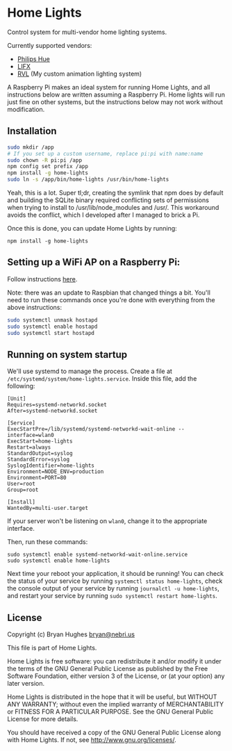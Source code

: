 # Home Lights

Control system for multi-vendor home lighting systems.

Currently supported vendors:
- [Philips Hue](https://www.philips-hue.com/)
- [LIFX](https://www.lifx.com/)
- [RVL](https://github.com/rvl-system/) (My custom animation lighting system)

A Raspberry Pi makes an ideal system for running Home Lights, and all instructions below are written assuming a Raspberry Pi. Home lights will run just fine on other systems, but the instructions below may not work without modification.

## Installation

```bash
sudo mkdir /app
# If you set up a custom username, replace pi:pi with name:name
sudo chown -R pi:pi /app
npm config set prefix /app
npm install -g home-lights
sudo ln -s /app/bin/home-lights /usr/bin/home-lights
```

Yeah, this is a lot. Super tl;dr, creating the symlink that npm does by default and building the SQLite binary required conflicting sets of permissions when trying to install to /usr/lib/node_modules and /usr/. This workaround avoids the conflict, which I developed after I managed to brick a Pi.

Once this is done, you can update Home Lights by running:

```
npm install -g home-lights
```

## Setting up a WiFi AP on a Raspberry Pi:

Follow instructions [here](http://www.raspberryconnect.com/network/item/333-raspberry-pi-hotspot-access-point-dhcpcd-method).

Note: there was an update to Raspbian that changed things a bit. You'll need to run these commands once you're done with everything from the above instructions:

```bash
sudo systemctl unmask hostapd
sudo systemctl enable hostapd
sudo systemctl start hostapd
```

## Running on system startup

We'll use systemd to manage the process. Create a file at `/etc/systemd/system/home-lights.service`. Inside this file, add the following:

```
[Unit]
Requires=systemd-networkd.socket
After=systemd-networkd.socket

[Service]
ExecStartPre=/lib/systemd/systemd-networkd-wait-online --interface=wlan0
ExecStart=home-lights
Restart=always
StandardOutput=syslog
StandardError=syslog
SyslogIdentifier=home-lights
Environment=NODE_ENV=production
Environment=PORT=80
User=root
Group=root

[Install]
WantedBy=multi-user.target
```

If your server won't be listening on `wlan0`, change it to the appropriate interface.

Then, run these commands:

```
sudo systemctl enable systemd-networkd-wait-online.service
sudo systemctl enable home-lights
```

Next time your reboot your application, it should be running! You can check the status of your service by running `systemctl status home-lights`, check the console output of your service by running `journalctl -u home-lights`, and restart your service by running `sudo systemctl restart home-lights`.

## License

Copyright (c) Bryan Hughes <bryan@nebri.us>

This file is part of Home Lights.

Home Lights is free software: you can redistribute it and/or modify
it under the terms of the GNU General Public License as published by
the Free Software Foundation, either version 3 of the License, or
(at your option) any later version.

Home Lights is distributed in the hope that it will be useful,
but WITHOUT ANY WARRANTY; without even the implied warranty of
MERCHANTABILITY or FITNESS FOR A PARTICULAR PURPOSE.  See the
GNU General Public License for more details.

You should have received a copy of the GNU General Public License
along with Home Lights.  If not, see <http://www.gnu.org/licenses/>.
